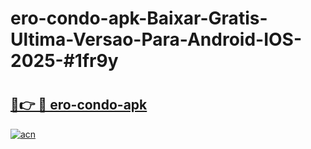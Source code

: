 # ero-condo-apk-Baixar-Gratis-Ultima-Versao-Para-Android-IOS-2025-#1fr9y

# <h2><a href="https://ainizakaria.my?title=ero-condo-apk&ref=25M">🔗👉 🔴 ero-condo-apk</a></h2>

[![acn](https://github.com/user-attachments/assets/0f9c940e-d8b0-45ae-aac7-cd30a18b3e1c)](https://ainizakaria.my?title=ero-condo-apk&ref=25M)

